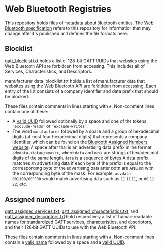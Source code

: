 # Web Bluetooth Registries

This repository holds files of metadata about Bluetooth entities. The
[Web Bluetooth specification](https://github.com/WebBluetoothCG/registries)
refers to this repository for information that may change after it's published
and defines the file formats here.

## Blocklist

[gatt_blocklist.txt](/gatt_blocklist.txt)
holds a list of 128-bit GATT UUIDs that
websites using the Web Bluetooth API are forbidden from accessing.
This includes all of Services, Characteristics, and Descriptors.

[manufacturer_data_blocklist.txt](/manufacturer_data_blocklist.txt)
holds a list of manufacturer data that websites using the Web Bluetooth API are forbidden from accessing.
Each entry of the list consists of a company identifier and data prefix that should be blocked.

These files contain comments in lines starting with `#`.
Non-comment lines contain one of these:
  * A [valid UUID](https://webbluetoothcg.github.io/web-bluetooth/#valid-uuid)
followed optionally by a space and one of the tokens "`exclude-reads`" or "`exclude-writes`".
  *  The word `manufacturer` followed by a space and a group of hexadecimal digits (at most four
  hexadecimal digits) that represents a company identifier, which can be found on the
  [Bluetooth Assigned Numbers website](https://www.bluetooth.com/specifications/assigned-numbers).
  A space after that is an advertising data prefix in the format `advdata-<data>/<mask>`, where
  `data` and `mask` are strings of hexadecimal digits of the same length. `data` is a sequence of bytes
  A data prefix matches an advertising data if each byte of the prefix is equal to the corresponding byte
  of the advertising data after both are ANDed with the corresponding byte of the mask. For example,
  `advdata-001100/00FF00` would match advertising data such as `11` `11` `11`, or `00` `11` `22`, etc.

## Assigned numbers

[gatt_assigned_services.txt](/gatt_assigned_services.txt),
[gatt_assigned_characteristics.txt](/gatt_assigned_characteristics.txt), and
[gatt_assigned_descriptors.txt](/gatt_assigned_descriptors.txt) hold
respectively a list of human-readable names for standardized GATT services,
characteristics, and descriptors, and their 128-bit GATT UUIDs to use with the
Web Bluetooth API.

These files contain comments in lines starting with `#`. Non-comment lines
contain a [valid
name](https://webbluetoothcg.github.io/web-bluetooth/#valid-name) followed by a
space and a [valid
UUID](https://webbluetoothcg.github.io/web-bluetooth/#valid-uuid).
